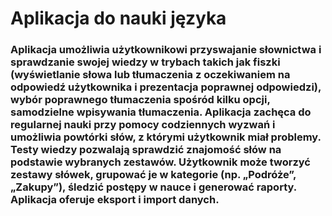 # Aplikacja do nauki języka 

### Aplikacja umożliwia użytkownikowi przyswajanie słownictwa i sprawdzanie swojej wiedzy w trybach takich jak fiszki (wyświetlanie słowa lub tłumaczenia z oczekiwaniem na odpowiedź użytkownika i prezentacja poprawnej odpowiedzi), wybór poprawnego tłumaczenia spośród kilku opcji, samodzielne wpisywania tłumaczenia. Aplikacja zachęca do regularnej nauki przy pomocy codziennych wyzwań i umożliwia powtórki słów, z którymi użytkownik miał problemy. Testy wiedzy pozwalają sprawdzić znajomość słów na podstawie wybranych zestawów. Użytkownik może tworzyć zestawy słówek, grupować je w kategorie (np. „Podróże”, „Zakupy”), śledzić postępy w nauce i generować raporty. Aplikacja oferuje eksport i import danych.